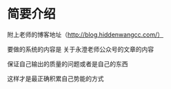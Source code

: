 # 简要介绍


附上老师的博客地址（http://blog.hiddenwangcc.com/）

要做的系统的内容是 关于永澄老师公众号的文章的内容

保证自己输出的质量的问题或者是自己的东西

这样才是最正确积累自己势能的方式
